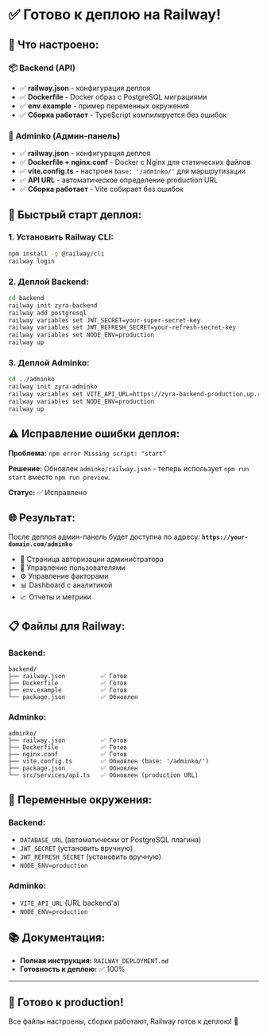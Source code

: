 # ✅ Готово к деплою на Railway!

## 🎯 Что настроено:

### 📦 Backend (API)
- ✅ **railway.json** - конфигурация деплоя
- ✅ **Dockerfile** - Docker образ с PostgreSQL миграциями
- ✅ **env.example** - пример переменных окружения
- ✅ **Сборка работает** - TypeScript компилируется без ошибок

### 🎨 Adminko (Админ-панель)
- ✅ **railway.json** - конфигурация деплоя
- ✅ **Dockerfile + nginx.conf** - Docker с Nginx для статических файлов
- ✅ **vite.config.ts** - настроен `base: '/adminko/'` для маршрутизации
- ✅ **API URL** - автоматическое определение production URL
- ✅ **Сборка работает** - Vite собирает без ошибок

## 🚀 Быстрый старт деплоя:

### 1. Установить Railway CLI:
```bash
npm install -g @railway/cli
railway login
```

### 2. Деплой Backend:
```bash
cd backend
railway init zyra-backend
railway add postgresql
railway variables set JWT_SECRET=your-super-secret-key
railway variables set JWT_REFRESH_SECRET=your-refresh-secret-key
railway variables set NODE_ENV=production
railway up
```

### 3. Деплой Adminko:
```bash
cd ../adminko
railway init zyra-adminko
railway variables set VITE_API_URL=https://zyra-backend-production.up.railway.app
railway variables set NODE_ENV=production
railway up
```

## ⚠️ Исправление ошибки деплоя:

**Проблема:** `npm error Missing script: "start"`

**Решение:** Обновлен `adminko/railway.json` - теперь использует `npm run start` вместо `npm run preview`.

**Статус:** ✅ Исправлено

## 🌐 Результат:

После деплоя админ-панель будет доступна по адресу:
**`https://your-domain.com/adminko`**

- 🔐 Страница авторизации администратора
- 👥 Управление пользователями
- ⚙️ Управление факторами
- 📊 Dashboard с аналитикой
- 📈 Отчеты и метрики

## 📋 Файлы для Railway:

### Backend:
```
backend/
├── railway.json          ✅ Готов
├── Dockerfile            ✅ Готов
├── env.example           ✅ Готов
└── package.json          ✅ Обновлен
```

### Adminko:
```
adminko/
├── railway.json          ✅ Готов
├── Dockerfile            ✅ Готов
├── nginx.conf            ✅ Готов
├── vite.config.ts        ✅ Обновлен (base: '/adminko/')
├── package.json          ✅ Обновлен
└── src/services/api.ts   ✅ Обновлен (production URL)
```

## 🔧 Переменные окружения:

### Backend:
- `DATABASE_URL` (автоматически от PostgreSQL плагина)
- `JWT_SECRET` (установить вручную)
- `JWT_REFRESH_SECRET` (установить вручную)
- `NODE_ENV=production`

### Adminko:
- `VITE_API_URL` (URL backend'а)
- `NODE_ENV=production`

## 📚 Документация:
- **Полная инструкция:** `RAILWAY_DEPLOYMENT.md`
- **Готовность к деплою:** ✅ 100%

---

## 🎉 Готово к production!

Все файлы настроены, сборки работают, Railway готов к деплою! 🚀
